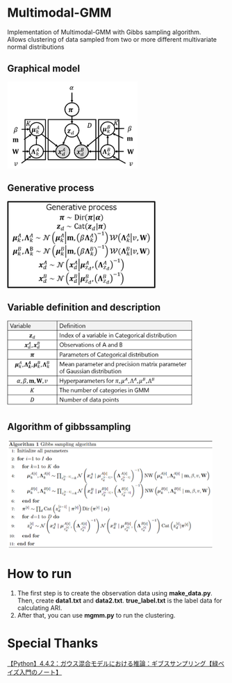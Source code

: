 # Multimodal-GMM

Implementation of Multimodal-GMM with Gibbs sampling algorithm.  
Allows clustering of data sampled from two or more different multivariate normal distributions  

## Graphical model  

<div>
	<img src='/image/mgmm_model.png' height="200px">
</div>

## Generative process  

<div>
	<img src='/image/gen_process.png' height="200px">
</div>

## Variable definition and description  

<div>
	<img src='/image/define.png' height="200px">
</div>

## Algorithm of gibbssampling  

<div>
	<img src='/image/algorithm.png' height="250px">
</div>

# How to run

1. The first step is to create the observation data using **make_data.py**. Then, create **data1.txt** and **data2.txt**. **true_label.txt** is the label data for calculating ARI.
2. After that, you can use **mgmm.py** to run the clustering.  

# Special Thanks  

[【Python】4.4.2：ガウス混合モデルにおける推論：ギブスサンプリング【緑ベイズ入門のノート】](https://www.anarchive-beta.com/entry/2020/11/28/210948)
